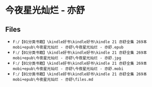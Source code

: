# 今夜星光灿烂 - 亦舒

## Files

- `F:/【01分类书籍】\kindle好书\kindle好书\kindle 21 亦舒全集 269本 mobi+epub\今夜星光灿烂 - 亦舒\今夜星光灿烂 - 亦舒.epub`
- `F:/【01分类书籍】\kindle好书\kindle好书\kindle 21 亦舒全集 269本 mobi+epub\今夜星光灿烂 - 亦舒\今夜星光灿烂 - 亦舒.jpg`
- `F:/【01分类书籍】\kindle好书\kindle好书\kindle 21 亦舒全集 269本 mobi+epub\今夜星光灿烂 - 亦舒\今夜星光灿烂 - 亦舒.mobi`
- `F:/【01分类书籍】\kindle好书\kindle好书\kindle 21 亦舒全集 269本 mobi+epub\今夜星光灿烂 - 亦舒\files.md`
